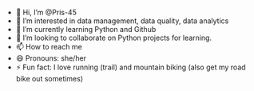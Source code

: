 - 👋 Hi, I’m @Pris-45
- 👀 I’m interested in data management, data quality, data analytics
- 🌱 I’m currently learning Python and Github
- 💞️ I’m looking to collaborate on Python projects for learning. 
- 📫 How to reach me 
- 😄 Pronouns: she/her
- ⚡ Fun fact: I love running (trail) and mountain biking (also get my road bike out sometimes)

<!---
Pris-45/Pris-45 is a ✨ special ✨ repository because its `README.md` (this file) appears on your GitHub profile.
You can click the Preview link to take a look at your changes.
--->
